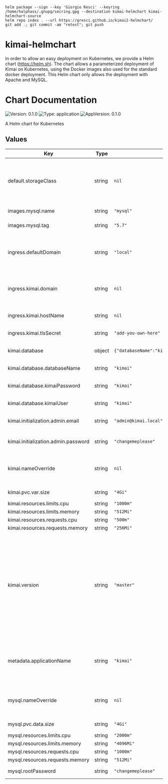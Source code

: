 ```
helm package --sign --key 'Giorgio Resci' --keyring /home/halphass/.gnupg/secring.gpg --destination kimai-helmchart kimai-helmchart-source
helm repo index . --url https://gresci.github.io/kimai2-helmchart/
git add .; git commit -am "retest"; git push
```


# kimai-helmchart

In order to allow an easy deployment on Kubernetes, we provide a Helm chart (https://helm.sh). The chart allows a parameterized deployment of Kimai on Kubernetes, using the Docker images also used for the standard docker deployment. This Helm chart only allows the deployment with Apache and MySQL.

# Chart Documentation

![Version: 0.1.0](https://img.shields.io/badge/Version-0.1.0-informational?style=flat-square) ![Type: application](https://img.shields.io/badge/Type-application-informational?style=flat-square) ![AppVersion: 0.1.0](https://img.shields.io/badge/AppVersion-0.1.0-informational?style=flat-square)

A Helm chart for Kubernetes

## Values

| Key | Type | Default | Description |
|-----|------|---------|-------------|
| default.storageClass | string | `nil` | Possibility to override the storage class. If left empty, your default storage class will be used |
| images.mysql.name | string | `"mysql"` | Image name for MySQL |
| images.mysql.tag | string | `"5.7"` | Image tag for MySQL |
| ingress.defaultDomain | string | `"local"` | Default domain for ingress definitions. Can be overridden by the component specific settings |
| ingress.kimai.domain | string | `nil` | Optional possibility to declare a specific domain for Kimai |
| ingress.kimai.hostName | string | `nil` | Host name for Kimai. Defaults to kimai |
| ingress.kimai.tlsSecret | string | `"add-you-own-here"` | Certificate for Kimai |
| kimai.database | object | `{"databaseName":"kimai","kimaiPassword":"kimai","kimaiUser":"kimai"}` | Configuration of the database for Kimai |
| kimai.database.databaseName | string | `"kimai"` | MySQL database name for Kimai |
| kimai.database.kimaiPassword | string | `"kimai"` | MySQL database password for Kimai |
| kimai.database.kimaiUser | string | `"kimai"` | MySQL database user for Kimai |
| kimai.initialization.admin.email | string | `"admin@kimai.local"` | Email for the superadmin account |
| kimai.initialization.admin.password | string | `"changemeplease"` | Password for the superadmin account |
| kimai.nameOverride | string | `nil` | Possibility to override the name of the Kimai component |
| kimai.pvc.var.size | string | `"4Gi"` | Size for the PVC var for Kimai |
| kimai.resources.limits.cpu | string | `"1000m"` |  |
| kimai.resources.limits.memory | string | `"512Mi"` |  |
| kimai.resources.requests.cpu | string | `"500m"` |  |
| kimai.resources.requests.memory | string | `"256Mi"` |  |
| kimai.version | string | `"master"` | Kimai version. This is used to determine which tag should be used for Kimai itself. If you change this, ensure, that the corresponding tag already exists at Docker Hub. The tag is formed following the pattern `apache-debian-<kimai.version>-prod`. |
| metadata.applicationName | string | `"kimai"` | Name for the whole application. Used at different places for labels and naming of components. |
| mysql.nameOverride | string | `nil` | Possibility to override the name of the Kimai components |
| mysql.pvc.data.size | string | `"4Gi"` | Size for the PVC data for MySQL |
| mysql.resources.limits.cpu | string | `"2000m"` |  |
| mysql.resources.limits.memory | string | `"4096Mi"` |  |
| mysql.resources.requests.cpu | string | `"1000m"` |  |
| mysql.resources.requests.memory | string | `"512Mi"` |  |
| mysql.rootPassword | string | `"changemeplease"` | Password for the MySQL root user |
